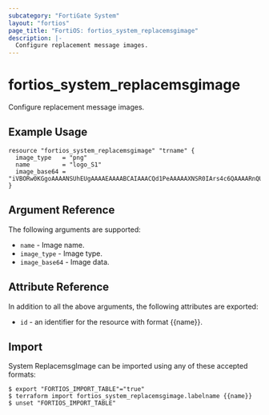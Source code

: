 ```yaml
---
subcategory: "FortiGate System"
layout: "fortios"
page_title: "FortiOS: fortios_system_replacemsgimage"
description: |-
  Configure replacement message images.
---
```


# fortios_system_replacemsgimage
Configure replacement message images.

## Example Usage

```hcl
resource "fortios_system_replacemsgimage" "trname" {
  image_type   = "png"
  name         = "logo_S1"
  image_base64 = "iVBORw0KGgoAAAANSUhEUgAAAAEAAAABCAIAAACQd1PeAAAAAXNSR0IArs4c6QAAAARnQU1BAACxjwv8YQUAAAAJcEhZcwAAEWAAABFgAVshLGQAAAAMSURBVBhXY/j//z8ABf4C/qc1gYQAAAAASUVORK5CYII="
}
```

## Argument Reference


The following arguments are supported:

* `name` - Image name.
* `image_type` - Image type.
* `image_base64` - Image data.


## Attribute Reference

In addition to all the above arguments, the following attributes are exported:
* `id` - an identifier for the resource with format {{name}}.

## Import

System ReplacemsgImage can be imported using any of these accepted formats:
```
$ export "FORTIOS_IMPORT_TABLE"="true"
$ terraform import fortios_system_replacemsgimage.labelname {{name}}
$ unset "FORTIOS_IMPORT_TABLE"
```
